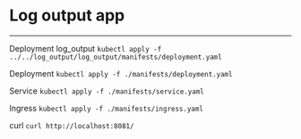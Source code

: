 # Log output app
---

Deployment log_output ```kubectl apply -f ../../log_output/log_output/manifests/deployment.yaml```

Deployment  ```kubectl apply -f ./manifests/deployment.yaml```

Service  ```kubectl apply -f ./manifests/service.yaml```

Ingress ```kubectl apply -f ./manifests/ingress.yaml```

curl ```curl http://localhost:8081/```


